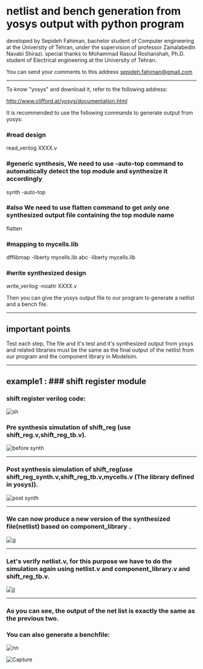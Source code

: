 
# netlist and bench generation from yosys output with python program
 
 developed by Sepideh Fahiman, bachelor student of Computer engineering at the University of Tehran,
under the supervision of professor Zainalabedin Navabi Shirazi.
special thanks to Mohammad Rasoul Roshanshah, Ph.D. student of Electrical engineering at the University of Tehran.


You can send your comments to this address  <sepideh.fahiman@gmail.com>

*********************************************************************************************************************************

To know "yosys" and download it, refer to the following address:

<http://www.clifford.at/yosys/documentation.html>

It is recommended to use the following commands to generate output from yosys:

### #read design

read_verilog XXXX.v

### #generic synthesis, We need to use -auto-top command to automatically detect the top module and synthesize it accordingly

synth -auto-top 

### #also We need to use flatten command to get only one synthesized output file containing the top module name

flatten

### #mapping to mycells.lib

dfflibmap -liberty mycells.lib
abc -liberty mycells.lib

### #write synthesized design

write_verilog -noattr XXXX.v


Then you can give the yosys output file to our program to generate a netlist and a bench file.
*********************************************************************************************************************************


## important points

Test each step, The file and it's test and it's synthesized output from yosys and related libraries must be the same as the final output of the netlist from our program and the component library in Modelsim.

*********************************************************************************************************************************
## example1 : ### shift register module

### shift register verilog code:

![sh](https://user-images.githubusercontent.com/71797162/119122798-28347100-ba44-11eb-8358-9fc8a787c674.PNG)




### Pre synthesis simulation of shift_reg (use shift_reg.v,shift_reg_tb.v).
![before synth](https://user-images.githubusercontent.com/71797162/120886647-41bce780-c604-11eb-9d1b-c30e7f6d9259.PNG)

*********************************************************************************************************************************



### Post synthesis simulation of shift_reg(use shift_reg_synth.v,shift_reg_tb.v,mycells.v (The library defined in yosys)).
![post synth](https://user-images.githubusercontent.com/71797162/120886689-61541000-c604-11eb-9688-179c1ff67517.PNG)

*********************************************************************************************************************************


### We can now produce a new version of the synthesized file(netlist) based on component_library . 


![g](https://user-images.githubusercontent.com/71797162/120832638-20151f00-c576-11eb-9d7f-d1899735d187.PNG)

*********************************************************************************************************************************



### Let's verify netlist.v, for this purpose we have to do the simulation again using netlist.v and component_library.v and shift_reg_tb.v.

![jj](https://user-images.githubusercontent.com/71797162/120886707-89437380-c604-11eb-910a-c90b48da4cc7.PNG)

*********************************************************************************************************************************


### As you can see, the output of the net list is exactly the same as the previous two.
### You can also generate a benchfile:
![nn](https://user-images.githubusercontent.com/71797162/120835695-e80fdb00-c579-11eb-9b25-27cd236e8c09.PNG)

![Capture](https://user-images.githubusercontent.com/71797162/120835924-38873880-c57a-11eb-920f-054b77288054.PNG)


